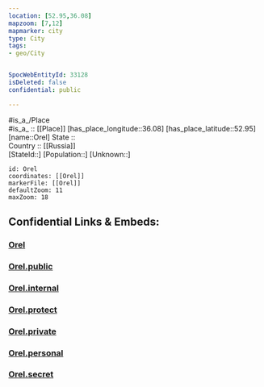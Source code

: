 ```yaml
---
location: [52.95,36.08] 
mapzoom: [7,12] 
mapmarker: city 
type: City
tags:
- geo/City


SpocWebEntityId: 33128
isDeleted: false
confidential: public

---
```

#is_a_/Place  
#is_a_ :: [[Place]] 
[has_place_longitude::36.08] 
[has_place_latitude::52.95] 
[name::Orel] 
State ::  
Country :: [[Russia]]  
[StateId::] 
[Population::] 
[Unknown::] 


```leaflet
id: Orel
coordinates: [[Orel]] 
markerFile: [[Orel]] 
defaultZoom: 11 
maxZoom: 18
```


## Confidential Links & Embeds: 

### [Orel](/_Standards/Earth/Continent/Europe/Europe~East/Russia/Russia~Central/Oryol_Oblast/City/Orel.md) 

### [Orel.public](/_public/Earth/Continent/Europe/Europe~East/Russia/Russia~Central/Oryol_Oblast/City/Orel.public.md) 

### [Orel.internal](/_internal/Earth/Continent/Europe/Europe~East/Russia/Russia~Central/Oryol_Oblast/City/Orel.internal.md) 

### [Orel.protect](/_protect/Earth/Continent/Europe/Europe~East/Russia/Russia~Central/Oryol_Oblast/City/Orel.protect.md) 

### [Orel.private](/_private/Earth/Continent/Europe/Europe~East/Russia/Russia~Central/Oryol_Oblast/City/Orel.private.md) 

### [Orel.personal](/_personal/Earth/Continent/Europe/Europe~East/Russia/Russia~Central/Oryol_Oblast/City/Orel.personal.md) 

### [Orel.secret](/_secret/Earth/Continent/Europe/Europe~East/Russia/Russia~Central/Oryol_Oblast/City/Orel.secret.md)

